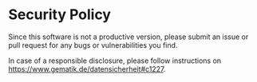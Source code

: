 # Security Policy

Since this software is not a productive version, please submit an issue or pull request for any bugs or vulnerabilities you find.

In case of a responsible disclosure, please follow instructions
on https://www.gematik.de/datensicherheit#c1227.